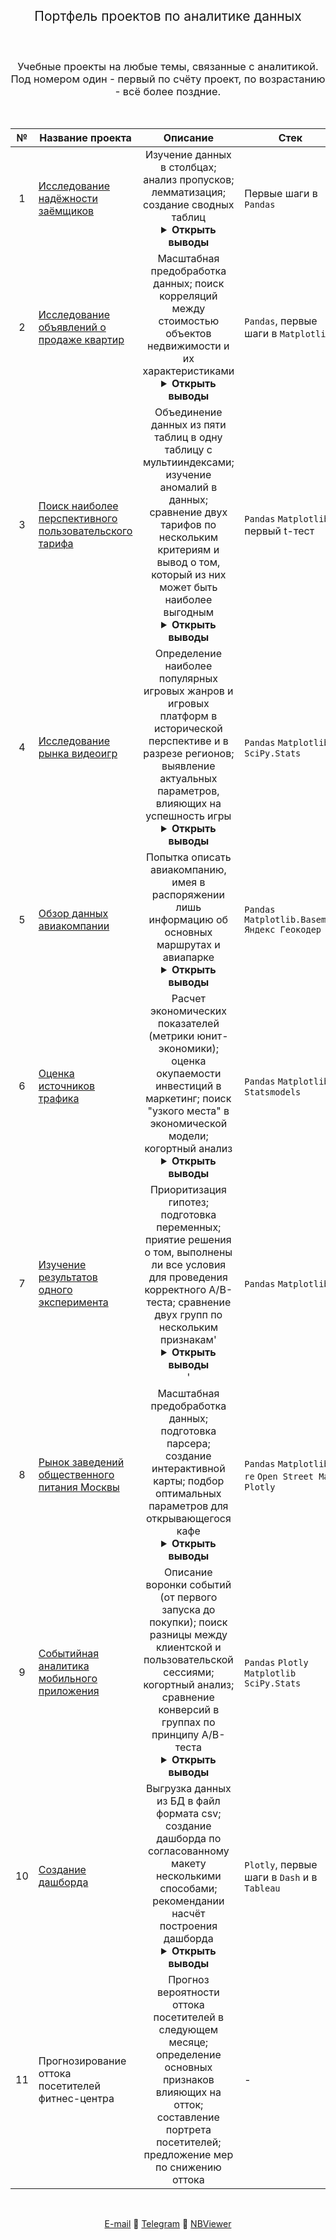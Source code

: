 <h2 style="font-weight:normal" align="center">
  &nbsp;Портфель проектов по аналитике данных&nbsp;
</h2>
<br>
<h3 style="font-weight:normal" align="center">
Учебные проекты на любые темы, связанные с аналитикой.<br>
Под номером один - первый по счёту проект, по возрастанию - всё более поздние.
</h3>

<br>

|№|Название проекта|Описание|Стек|
|:-----:|-----|:-----:|-----|
|1|[Исследование надёжности заёмщиков](https://nbviewer.jupyter.org/github/Artemii-Kravtsov/thousands-of-hours/blob/master/1_credit_scoring_leads.ipynb)|Изучение данных в столбцах; анализ пропусков; лемматизация; создание сводных таблиц<details><summary><strong>Открыть выводы</strong></summary><ol style="padding-left: 0px;"><li><p align="justify">По кредитам тяжелее расплачиваться тем, у кого есть дети. Лучше, когда у клиентов нет детей. Но если дети есть, то по большому счёту, уже не важно, сколько их - процент проблемных кредитов для клиентов с детьми держится на одном уровне. Нужно отметить, что данных о клиентах с тремя и более детьми недостаточно, что рассуждать об их кредитной истории с уверенностью.</p></li><li><p align="justify">Не важно, одинок человек или не одинок и узаконены ли его отношения. Не столько семейное положение влияет на благонадёжность заёмщика, сколько его возраст.</p></li><li><p align="justify">Казалось, что клиенты с очень малым заработком будут очень часто иметь задолженности. Оказалось наоборот - у таких клиентов хорошие показатели. У клиентов с высоким уровнем дохода, ожидаемо, трудности с выплатой задолженности возникают реже. Наименее надёжны клиенты со средним заработком. Но явной взаимосвязи между доходами заёмщика и его надёжностью, судя по имеющимся данным, нет. Лучше ориентироваться на тип занятости, там закономерности налицо.</p></li><li><p align="justify">Можно ли говорить, что существует взаимосвязь между целью, на которую взят кредит, и вероятностью его выплаты? Да, именно об этом говорят данные, хотя интерпретировать их можно по-разному.</p></li></ol></details>| Первые шаги в `Pandas` |
|2|[Исследование объявлений о продаже квартир](https://nbviewer.jupyter.org/github/Artemii-Kravtsov/thousands-of-hours/blob/master/2_prices_on_real_estate_market.ipynb)|Масштабная предобработка данных; поиск корреляций между стоимостью объектов недвижимости и их характеристиками<details><summary><strong>Открыть выводы</strong></summary><ol style="padding-left: 0px;"><li><p align="justify">Насчёт пропусков: Публикации, относящиеся к целой группе пригородных населённых пунктов (среди них Мурино), содержат пропуски в столбцах с картографическими данными. Для квартир из других населённых пунктов расстояния, напротив, подсчитываются без проблем (исключая небольшое число объявлений из Санкт-Петербурга). Столбцы с расстоянием до парка и до пруда служат для уточнения данных в столбцах, где записано количество парков и прудов в радиусе трёх километров. Если в радиусеё трёх километров нет парка или пруда, в столбце с расстоянием появляется пропуск. Квартиры-студии и квартиры со свободной планировкой в столбце, содержащим площадь кухни, имеют пропуск. Если объявление актуально и до сих пор не закрыто, появляется пропуск в столбце с датой снятия с публикации. Пропуск в столбце с количеством балконов говорит о том, что, автор объявления просто не стал заполнять то поле, где ответом являлось бы \'ноль\', или \'нет балкона\'.</p></li><li><p align="justify">В пятиэтажных домах в Санкт-Петербурге квартиры на последних этажах выставляют на продажу на 15% чаще, чем квартиры с других этажей.</p></li><li><p align="justify">Объявления, относящиеся к недвижимости премиум-класса, как правило, сопровождаются большим числом фотографий. Значения некоторых переменных у этих объявлений являются выбросами в контексте всей базы данных (в случае когда все сегменты рынка недвижимости рассматриваются вместе). Для более предметного анализа следовало бы провести кластеризацию</p></li><li><p align="justify">Большая площади кухни однозначно ассоциируется с недвижимостью премиум класса. В Санкт-Петербурге каждые дополнительные несколько процентов в пользу площади кухни относительно общей площади находят отражение в цене (цена растёт). В других населённых пунктах площадь кухни не имеет такого влияния. По влиянию площади кухни на стоимость квадратного метра можно судить о том, насколько разнообразно предложение на данном рынке недвижимости.</p></li><li><p align="justify">Граница между центром и окраиной прослеживается ясно. Стоит объекту недвижимости пересечь отметку в 8500 метров до центра, как его рыночная возрастает на 15.000 за квадратный метр.</p></li><li><p align="justify">Каждый дополнительный метр площади в центре оценивается выше, чем в других областях - цена за квадратный метр в центре вырастает на сумму до 60 тысяч за каждый дополнительный квадратный метр площади, когда площадь превышает медианную. В то же время, скажем, в пригородах дополнительные метры площади никакой \'добавочной\' стоимостью не облагаются, и цена за квадратный метр остаётся более-менее на уровне медианной даже при большой общей площади квартиры. В окраинах и пригородах вы заплатите за один квадратный метр больше, если, напротив, покупаете слишком маленькую по площади квартиру.</p></li><li><p align="justify">Стоимость квадратного метра не сказывается на том, как быстро недвижимость будет продана.</p></li><li><p align="justify">Высота потолков наиболее ценится в городских окраинах. Там, если высота потолков превышает 270 сантиметров, то платить за квадратный метр вы будете почти столько же, как если бы покупали квартиру в центре. В центре города высокие потолки обычно идут \'в комплекте\' с большой общей площадью и соответствующе высокой стоимостью квадратного метра.</p></li></ol></details>| `Pandas`, первые шаги в `Matplotlib` |
|3|[Поиск наиболее перспективного пользовательского тарифа](https://nbviewer.jupyter.org/github/Artemii-Kravtsov/thousands-of-hours/blob/master/3_comparison_of_two_pricing_plans.ipynb)|Объединение данных из пяти таблиц в одну таблицу с мультииндексами; изучение аномалий в данных; сравнение двух тарифов по нескольким критериям и вывод о том, который из них может быть наиболее выгодным<details><summary><strong>Открыть выводы</strong></summary><ol style="padding-left: 0px;"><li><p align="justify">Отсутствие данных по использованию клиентами некоторой услуги говорит о том, что клиенты этой услугой не пользовались.</p></li><li><p align="justify">В строчках с нулевой продолжительностью нет аномалии - имели место и звонки, и выходы в интернет - при рассчёте стоимости оператор, скорее всего, занёс в базу данных округлённые значения, в том числе округлённые до нуля.</p></li><li><p align="justify">Все клиенты, представленные в выборке, присоединились к оператору в течение года.</p></li><li><p align="justify">Несмотря на большую дисперсию израсходованных минут, мегабайтов и сообщений (по сравнению с клиентами на тарифе \'смарт\'), не похоже, чтобы тарифом \'ультра\' пользовались люди, испытывающие острую необходимость в большом тарифном пакете.</p></li><li><p align="justify">Клиенты на тарифе \'ультра\' не выбирают включённый в тарифную плату пакет (за исключением интернета - в ~15% случаев). А клиентам на тарифе \'смарт\' их пакета недостаточно: средняя выручка с клиента на \'смарт\'е в два с половиной раза превышает стоимость самого пакета.</p></li><li><p align="justify">На одного клиента \'ультра\', приносящего в среднем 2072 рубля в месяц, приходится 2.35 клиента \'смарт\', приносящие в сумме 3062 рубля в месяц. Поэтому, если доверять соотношению клиентов на разных тарифах в выборке, то следует, что тариф \'смарт\' при прочих равных оператору выгоднее.</p></li><li><p align="justify">Любопытно, что нулевое значение в минутах разговора встречается чаще, чем нулевое значение в мегабайтах трафика. Мобильный интернет - более востребованная услуга, чем телефония.</p></li><li><p align="justify">В среднем москвичам требуется примерно на один гигабайт трафика в месяц больше, чем жителям других городов. По остальным показателям, включая выручку, статистически значимой разницы между москвичами и не-москвичами нет.</p></li></ol></details>| `Pandas` `Matplotlib`, первый t-тест |
|4|[Исследование рынка видеоигр](https://nbviewer.jupyter.org/github/Artemii-Kravtsov/thousands-of-hours/blob/master/4_computer_games_market_over_time.ipynb)|Определение наиболее популярных игровых жанров и игровых платформ в исторической перспективе и в разрезе регионов; выявление актуальных параметров, влияющих на успешность игры<details><summary><strong>Открыть выводы</strong></summary><ol style="padding-left: 0px;"><li><p align="justify">Тренд на падение продаж как в абсолютных цифрах, так и в усреднённых, начавшийся в 2009 году, продолжается до сих пор.</p></li><li><p align="justify">Если текущее состояние рынка компьютерных игр нужно заключить в исторические рамки, то наиболее обоснованно было бы начать отсчёт актуального периода с 2013 года.</p></li><li><p align="justify">В Европе и Северной Америке ожидаем падение популярности жанра Action, рост популярности Shooter, в течение нескольких лет вероятно падение популярности Sports в Европе</p></li><li><p align="justify">В Европе положительным фактором к прибыльности будет, если игра - жанра Racing или Shooter, в японии - жанра Misc или Role-Playing, в Северной Америке - жанра Sports или Shooter. Нужно иметь в виду, что мода в Европе и Северной Америке на жанры более изменчива, чем в Японии.</p></li><li><p align="justify">В Европе и Северной Америке жанр Action может быть недооценён из-за большого кол-ва выпущенных игр. Конкуренция большая, однако если есть уверенность в том, что игра хорошая и выделяется на фоне остальных - то она может иметь коммерческий успех, так как средние показатели, несмотря на большое количество игр, находятся на относительно высоком уровне.</p></li><li><p align="justify">То же самое можно сказать про игры жанра Shooter, большинство из которых имеет рейтинг M. Игры с рейтингом M становятся в разы более перспективными как только пересекают медиану рейтинга по продажам. Поэтому если заранее известно, что игра жанра Shooter достаточно хороша и наверняка будет продана в тираже не меньше 150 тысяч копий, то есть смысл в неё вложиться.</p></li><li><p align="justify">Оценки критиков более совпадают с рыночной оценкой игры, особенно в Северной Америке. В Европе для предсказания коммерческой успешности игры можно отталкиваться от оценки критиков, но только если она выше 80 пунктов.</p></li><li><p align="justify">При прогнозировании оценок для новых игр не стоит слишком полагаться на жанр. Но если всё-таки делать прогноз, то на более благосклонный приём со стороны игроков могут рассчитывать игры жанра Adventure, Puzzle, Role-Playing, Misc и Action, а строгий суд, скорее всего, ожидает игры жанров Sports, Simulation, Racing, Strategy, Shooter.</p></li><li><p align="justify">Непопулярным и камерным играм ограниченное число их фанатов зачастую создаёт высокий пользовательский рейтинг, что видно на примере среднего рейтинга игр жанра Puzzle.</p></li><li><p align="justify">Оценки критиков более совпадают с рыночной оценкой игры, особенно в Северной Америке. В Европе для предсказания коммерческой успешности игры можно отталкиваться от оценки критиков, но только если она выше 80 пунктов.</p></li><li><p align="justify">Никаких гарантий балл от 70 до 100 не даёт - игр, которые получили высокую оценку, а много продаж, тем ни менее, не набрали, много, особенно когда речь о пользовательской оценке.</p></li><li><p align="justify">В Японии можно ориентироваться как на оценку критиков, так и на оценку пользователей, однако лишь для предсказания успешности игр, выпущенных в Японии. У зарубежных игр на японском рынке прогнозы плохие.</p></li><li><p align="justify">То, что платформа популярна у разработчиков, не означает, что она популярна у игроков. Например, за актуальный период 16% от всех игр вышли на платформе PSV (в этом отношении она занимает второе место после PS4). Но по числу проданных копий PSV занимает лишь восьмое место (из одиннадцати).</p></li><li><p align="justify">Платформа - региональный фактор. В Европе выгоднее всего выходить на PS4, в Северной Америке на XOne, в Японии на 3DS.</p></li><li><p align="justify">Пользовательская оценка игры не зависит от игровой платформы.</p></li></ol></details>|`Pandas` `Matplotlib` `SciPy.Stats`|
|5|[Обзор данных авиакомпании](https://nbviewer.jupyter.org/github/Artemii-Kravtsov/thousands-of-hours/blob/master/5_airlines_data_review.ipynb)|Попытка описать авиакомпанию, имея в распоряжении лишь информацию об основных маршрутах и авиапарке<details><summary><strong>Открыть выводы</strong></summary><ol style="padding-left: 0px;"><li><p align="justify">Данные не нуждаются в предобработке</p></li><li><p align="justify">Число рейсов распределено ассиметрично, есть выбросы</p></li><li><p align="justify">Авиакомпания активно действует на юге России, на Урале и в Приволжье</p></li><li><p align="justify">Флот авиакомпании рассчитан на региональные перевозки</p></li></ol></details>|`Pandas` `Matplotlib.Basemap` `Яндекс Геокодер`|
|6|[Оценка источников трафика](https://nbviewer.jupyter.org/github/Artemii-Kravtsov/thousands-of-hours/blob/master/6_web_analytics_of_ticket_service.ipynb)|Расчет экономических показателей (метрики юнит-экономики); оценка окупаемости инвестиций в маркетинг; поиск "узкого места" в экономической модели; когортный анализ<details><summary><strong>Открыть выводы</strong></summary><ol style="padding-left: 0px;"><li><p align="justify">Взятый год принёс валовой убыток в размере 77 тысяч у.е. Компания заработала с одного пользователя 1.10 у.е., потратив на его привлечение 1.44 у.е. Конверсия в первую покупку высокая - 16%. Низкое среднее количество покупок - 1.38 и низкая конверсия в повторную покупку - 17%.</p></li><li><p align="justify">Метрики роста начали стремительно расти в сентябре, а после ноября начали постепенно падать. Заметна некоторая корреляций объёмов инвестиций с метриками роста (больше вложений - больше трафик, больше покупок, больше длительность), но за год совсем не было корреляции между метриками роста и коммерческими метриками - рост первых не обеспечил роста вторых.</p></li><li><p align="justify">Не удалось найти закономерности, связывающие объём и время инвестиций с их эффективностью. Данных может быть недостаточно, но судя по тому, что есть, с объёмом и периодичностью инвестиций можно экспериментировать.</p></li><li><p align="justify">Сессий с устройств desktop на протяжении всего года примерно в три раза больше, чем с touch (соотношение ощутимо не изменяется). У клиентов, пользующихся устройствами desktop, средняя сессия значимо дольше, а средняя выручка с них значимо выше. Разница выборочных средних - 1.5 у.е, а разница истинных средних при уровне значимости 0.05 будет не меньше 0.86 у.е.</p></li><li><p align="justify">Подавляющее большинство клиентов \'живёт\' меньше месяца и ограничивается одной покупкой. Даже среди клиентов, совершивших две и более покупок, 78.3% пользуются сервисом нерегулярно, от случая к случаю. Больше половины первых покупок севершаются в срок менее двадцати минут. Больше 65% - в срок до двух часов. Конверсия во вторую покупку на данный момент является \'узким\' местом, то есть создаёт возможности для кратного роста. Представим, что конверсию во вторую покупку удалось поднять, благодаря чему среднее число покупок на клиента увеличилось с 1.38 до 2 (реалистичная задача - в некоторых когортах уже удавалось достичь этой цифры), и тогда за год, при всей убыточности инвестиций в третий и четвёртый источники (на которые приходилось более 60% всего маркетингового бюджета), вложения бы полностью окупились и принесли валовую прибыль.</p></li><li><p align="justify">Сформулировали образ идеального \'целевого\' клиента. Целевые клиенты совершают покупки и пользуются сервисом больше двух месяцев, и остаются с компанией неопределённо долго. Для удобства было предложено считать, что в месяц они совершают не меньше 0.6 покупок (чтобы отделять от тех, кого с большими промежутками удаётся повторно привлечь за счёт вложений в маркетинг). За один день целевые клиенты заходят на сайт в среднем 1.5 раз, проводит на сайте в среднем 21 минуту в день (или 12 минут, если судить по медиане).</p></li><li><p align="justify">Сервис сталкивается с новой проблемой - со временем становится всё больше клиентов, для которых сервис представляет ценность \'на один раз\'. Когорты всё хуже окупают вложения. Следует разобраться в причинах - к примеру, некоторые действия в январе привели к стремительному снижению Retention среди клиентов, а в марте и мае - к небольшому повышению. Возможно, сайт становится скучным, и следует поработать над тем, чтобы сайт, помимо агрегатора билетов, был успешен ещё и как портал о культурной жизни. Вызывал привыкание как чтение газет.</p></li><li><p align="justify">Рекомендуется вкладывать в 1 и 2 источники. Первый источник окупается за первый месяц благодаря 30%-ой конверсии в первую покупку, а 2 источник - за три месяца благодаря высокому среднему чеку и высокому среднему числу покупок. Если получится понять, что случилось в ноябре 2017 с пользователями, привлечёнными из 5 и 9 источников, то в них тоже (но в 9 - с большим риском). Вложения в 3 и 4 источники не окупаются.</p></li><li><p align="justify">Если компания планирует окупать вложения в течение года, то цена за посетителя не должна превышать его годового LTV. За пользователя из канала №2 можно заплатить не больше 2.66 у.е. Из канала №1 - не больше 3.28 у.е. Из канала №5 - не больше 1.06 у.е. Из канала №9 - не больше 0.89 у.е.</p></li></ol></details>| `Pandas` `Matplotlib` `Statsmodels` |
|7|[Изучение результатов одного эксперимента](https://nbviewer.jupyter.org/github/Artemii-Kravtsov/thousands-of-hours/blob/master/7_typical_ab_test.ipynb)|	Приоритизация гипотез; подготовка переменных; приятие решения о том, выполнены ли все условия для проведения корректного A/B-теста; сравнение двух групп по нескольким признакам'<details><summary><strong>Открыть выводы</strong></summary><ol style="padding-left: 0px;"><li><p align="justify">Результаты теста нужно анализировать заново, если окажется. что 58 пользователей, записанных в обе группы, были непоровну распределены между группами.</p></li><li><p align="justify">Стоит обратить внимание на долю очень дорогих покупок в группе B. Они были исключены из анализа, поскольку их появление в одной из групп в подавляющем большинстве случаев не не связано с тестируемым нововведением и мешает расчёту показателей, однако разница в долях очень дорогих покупок близка к 5%-уровню значимости (с преимуществом у группы В).</p></li><li><p align="justify">Пришлось находить накопительную конверсию, усредняя показатели конверсии за каждый день. Так происходит из-за того, что неизвестно накопительное значение уникальных пользователей, а лишь ежедневное. Есть как минимум четыре дня, конверсия за которые должна была бы быть посчитана с \'меньшим\' весом. С другой стороны, эта проблема затрагивает обе группы в равной степени, поэтому погрешность в подсчёте конверсии некритична при тестировании гипотезы.</p></li><li><p align="justify">Нет статистически значимого различия по среднему чеку между группами, независимо от того, очищены ли данные от выбросов и какой критерий мы используем для проверки гипотезы, T-критерий Стьюдента или U-критерий Манна-Уитни.</p></li><li><p align="justify">Между группами есть статистически значимое различие в конверсии. Конверсия в группе B лучше, чем у группы A на +0.0047% (процентных пункта). Ошибка подглядывания исключена, поскольку кривая разницы групп не растёт и не падает на протяжении длительного времени.</p></li><li><p align="justify">Выборки набирают достаточный размер, чтобы утверждать о статистически значимом различии конверсий ко 22 дню эксперимента (с вероятностью ошибки первого рода - 0.05). Если продолжить эксперимент, то на тридцать третий день можно будет заключить об увеличении коверсии во второй группе с вероятностью ошибки первого рода не больше 0.01.</p></li></ol></details>'|`Pandas` `Matplotlib`|
|8|[Рынок заведений общественного питания Москвы](https://nbviewer.jupyter.org/github/Artemii-Kravtsov/thousands-of-hours/blob/034a268e0e3aeb7efbf3917d860e1f25623a9e95/8_restaurants_in_moscow.ipynb)|Масштабная предобработка данных; подготовка парсера; создание интерактивной карты; подбор оптимальных параметров для открывающегося кафе<details><summary><strong>Открыть выводы</strong></summary><ol style="padding-left: 0px;"><li><p align="justify">Не рекомендуется в таком объёме брать информацию из открытых источников, приходится тратить немало времени на предобработку.</p></li><li><p align="justify">Внутри третьего транспортного кольца (центр города) и за МКАДом - самая высокая доля ресторанов в Москве. За МКАД, скорее всего, из-за относительной невостребованности кофеен и сетевых ПБО, а в центре - из-за благоприятных условий для ресторанов.</p></li><li><p align="justify">Сетевые заведения чаще встречаются на окраинах, нежели в центре - на окраинах их доля выше примерно на 5-10%.</p></li><li><p align="justify">В популярных и непопулярных районах, на популярных и непопулярных улицах распределение посадочных мест идентично.</p></li><li><p align="justify">К сетевому распространению склонны, в первую очередь, предприятия быстро обслуживания и, во вторую, кафе и рестораны. Несетевые рестораны наиболее активно располагаются в центре города. Самые популярные улицы для них: \'Пресненская набережная\', \'проспект Мира\' и \'Ленинградский проспект\'.</p></li><li><p align="justify">В заведениях нашего формата по медиане 40 посадочных мест.</p></li><li><p align="justify">По мере роста сетей количество мест в ресторанах увеличивается примерно до 90, после чего сети продолжают расти только \'в ширину\'</p></li><li><p align="justify">Вопросы, поставленные в этом проекте перед аналитиком данных, лучше адресовать аналитику бизнес-идей.</p></li></ol></details>|`Pandas` `Matplotlib` `re` `Open Street Map` `Plotly`|
|9|[Событийная аналитика мобильного приложения](https://nbviewer.jupyter.org/github/Artemii-Kravtsov/thousands-of-hours/blob/master/9_analysing_events_logs.ipynb)|Описание воронки событий (от первого запуска до покупки); поиск разницы между клиентской и пользовательской сессиями; когортный анализ; сравнение конверсий в группах по принципу A/B-теста<details><summary><strong>Открыть выводы</strong></summary><ol style="padding-left: 0px;"><li><p align="justify">Есть множество таких записей, когда показ экранов "Корзина" и "Оплачено" происходит в одну и ту же секунду, притом эти события составляют больше 1/3 от всех показов корзины и больше 1/2 от всех успешных оплат. Это похоже на сбой либо в записи логов, либо в работе приложения. Из-за этого в проекте сравниваются по неким общим чертам уникальные пользователи, их сессии, но их действия подробно не анализируются.</p></li><li><p align="justify">Кроме обучения, все рассматриваемые события образуют типичную последовательность действий: Главный экран --> Каталог --> Корзина --> Оплата. Именно в таком порядке события выстраиваются в воронку. Наибольшее число пользователей (до сорока процентов) теряется на переходе с главного экрана в каталог. Среди ничего не купивших пользователей проникновение в каталог - всего 10%, и лишь около процента хоть раз заходят в корзину.</p></li><li><p align="justify">Большинство первых покупок совершается в первую и вторую сессии - похоже, что пользователи скачивают приложение целенаправленно, заранее нацеливаясь на покупки. Чем выше номер некоторой сессии, тем больше по своему содержанию она похожа на клиентскую, а не пользовательскую. К двадцатой сессии не остаётся никого, кто ничего ни разу не купил.</p></li><li><p align="justify">Прошедшие обучение пользователи доходят до покупкок на 10% чаще, и почти на 20% чаще - до каталога. Среди ничего не купивших пользователей доля прошедших обучение не больше 2%, остальные проигнорировали обучение. Обучение в большинстве случаев проходят в первую сессию.</p></li><li><p align="justify">Клиентский retention, равно как содержание клиентской сессии незменны и постоянны. Коэффициент удержания - 60%, и одинаковый, независимо от активности клиента в приложении. Даже среди тех, кто пользуется приложением ежедневно и иногда по нескольку раз, доля что-либо купивших - 60% для каждой сессии. Не меняется и типичное содержание клиентской сессии: на протяжении семи сессий клиенты с неизменной активностью изучуют каталог и добавляют товары в корзину, а вот посещения главного экрана постепенно падают.</p></li><li><p align="justify">Статистически значимых различий в конверсиях нет (ни в одной из тридцати, что были проверены). Выборочные (фактические) различия в конверсиях - в пределах полутора-двух процентных пунктов. Размеров выборок было бы недостсаточно для того, чтобы зафиксировать даже самое значительное из этих различий с уровнем значимости 0.05 - даже для двухпроцентого различия нужны выборки размером не меньше 5000 уникальных пользователей на группу. А в этом датасете в группах по 2500 уникальных пользователей.</p></li></ol></details>|`Pandas` `Plotly` `Matplotlib` `SciPy.Stats`|
|10|[Создание дашборда](https://nbviewer.jupyter.org/github/Artemii-Kravtsov/thousands-of-hours/blob/master/10_two_dashboards.ipynb)|Выгрузка данных из БД в файл формата csv; создание дашборда по согласованному макету несколькими способами; рекомендании насчёт построения дашборда<details><summary><strong>Открыть выводы</strong></summary><ol style="padding-left: 0px;"><li><p align="justify">Ссылка на дашборд, построенный в dash: https://sources-and-topics.herokuapp.com/</p></li><li><p align="justify">Cсылка на дашборд, построенный в Tableau: https://public.tableau.com/views/item_topics_fixedsize/sheet4</p></li><li><p align="justify">Одна запись в датасете - это не один просмотр (так как \'visits\' - это количество просмотров) и не одна карточка (так как \'age_segment\' - это переменная, описываюшая читателя, а не карточку. Судя по тому, что в конце взятого часа виден резкий всплекс активности, а для половины от всего времени наблюдения вообще нет записей, в базу данных с какой-то переодичностью заносятся уже агрегированные данные: результат выполнения какой-то функции. Поэтому в детализации до минут (на которой настояли при согласовании макета) может не быть никакого смысла. Если в базу заносятся агрегированные данные за час, то в дашборде нужна почасовая детализация.</p></li><li><p align="justify">С нормализованной stacked area chart (второй график) удобно следить за постепенным и взаимным изменением значений на временном ряду (когда изменения взаимосвязаны). При этом желательно, чтобы выполнялись несколько условий: во-первых, должно быть заранее известно, за какими значениями следить (потому что график \'шумный\' - любое колебание в одном значении двигает вверх/вниз весь график, и если не знать, куда смотреть, то ничего не будет понятно), а во-вторых, когда имеется достаточный промежуток времени, чтобы проследить за трендом (менеджерам виднее, но я бы начинал от одной недели). Для текущих целей больше подошёл бы гантельный график (dumbbell chart) с нормализованными значениями - долями каждой темы от общего числа просмотров - за выбранный промежуток времени.</p></li><li><p align="justify">Для сравнения тем по охвату аудитории отлично подходит круговая диаграмма. А тепловая таблица отлично иллюстрирует, какие сочетания тем и источников наиболее популярны, какие категории подобраны удачно и встречаются во многих сочетаниях, а какие - неудачно.</p></li><li><p align="justify">Tableau быстрее реагирует на фильтры, а dash даёт больше возможностей в вёрстке и в графиках. В этом проекте много фильтров и несложные, стандартные вычисления, поэтому лучше выбрать Tableau.</p></li></ol></details>|`Plotly`, первые шаги в `Dash` и в `Tableau`|
|11|Прогнозирование оттока посетителей фитнес-центра|Прогноз вероятности оттока посетителей в следующем месяце; определение основных признаков влияющих на отток; составление портрета посетителей; предложение мер по снижению оттока|-|

<br>
<span align="center">
  
[E-mail](mailto:t_e_m_a@inbox.ru) 🔹 [Telegram](https://t.me/Artemy_Kravtsov) 🔹 [NBViewer](https://nbviewer.jupyter.org/github/Artemii-Kravtsov/thousands-of-hours/tree/master/)

</span>

